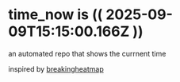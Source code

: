 # time_now is (( 2025-09-09T15:15:00.166Z ))

an automated repo that shows the currnent time

inspired by [breakingheatmap](https://github.com/breakingheatmap/breakingheatmap)